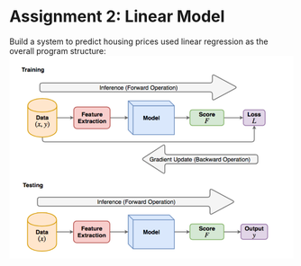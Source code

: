 # Assignment 2: Linear Model

Build a system to predict housing prices used linear regression as the overall program structure:
![Alt text](https://github.com/mingrui4/CS446-ML/raw/master/mp2/mp2.png)


